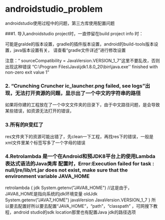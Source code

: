 # androidstudio_problem
androidstudio使用过程中的问题，第三方库使用配置问题



###1. 导入androidstudio project时，一直停留在build  project info 时：

 
 可能是gralde的版本设置，gradle的插件版本设置，android的build-tools版本设置，java版本设置有关，
 请查看“gradle文件详述”进行修改设置

注意：“ sourceCompatibility = JavaVersion.VERSION_1_7”这里不要乱改，否则出现这种错误
“C:\Program Files\Java\jdk1.8.0_20\bin\java.exe'' finished with non-zero exit value 1”



### 2. “Crunching Cruncher ic_launcher.png failed, see logs”出现，无法打开资源的问题，显示出了一个中文的字符串的路径
    
如果将你建的工程放在了一个中文文件夹的目录下，由于中文路径问题，是会导致某些错误，如资源无法打开的错误，

### 3.所有的R变红了

  res文件夹下的资源可能出错了，先clean一下工程，再找res下的错误，一般是xml文件里某个标签写多了一个字母的错误

### 4.Retrolambda 是一个在Android和预JDK8平台上的使用Lambda表达式语法的Java类库 配置时，Error:Execution failed for task : null/jre/lib/rt.jar does not exist, make sure that the environment variable JAVA_HOME


retrolambda {
    jdk System.getenv("JAVA8_HOME") //这是由于，JAVA8_HOME是指向系统的jdk环境变量
    oldJdk System.getenv("JAVA7_HOME")
    javaVersion JavaVersion.VERSION_1_7
}
所以要去配置好所以要去配置“JAVA_HOME”，“path”，“classpath” ，可网搜下教程，android studio的sdk location那里也有配置Java jdk的路径选项
